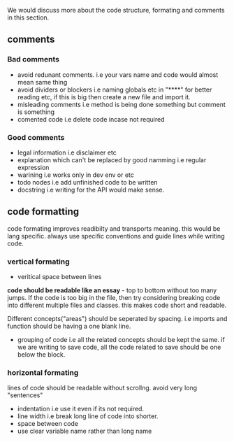 We would discuss more about the code structure, formating and comments in this section. 

## comments

### Bad comments

- avoid redunant comments. i.e your vars name and code would almost mean same thing
- avoid dividers or blockers i.e naming globals etc in "****" for better reading etc, if this is big then create a new file and import it.
- misleading comments i.e method is being done something but comment is something
- comented code i.e delete code incase not required

### Good comments

- legal information i.e disclaimer etc 
- explanation which can't be replaced by good namming i.e regular expression 
- warining i.e works only in dev env or etc 
- todo nodes i.e add unfinished code to be written 
- docstring i.e writing for the API would make sense. 

## code formatting

code formating improves readibilty and transports meaning. this would be lang specific. always use specific conventions and guide lines while writing code. 

### vertical formating 

- veritical space between lines
  
**code should be readable like an essay** - top to bottom without too many jumps. 
If the code is too big in the file, then try considering breaking code into different multiple files and classes. this makes code short and readable. 

Different concepts("areas") should be seperated by spacing. i.e imports and function should be having a one blank line.  

- grouping of code i.e all the related concepts should be kept the same. if we are writing to save code, all the code related to save should be one below the block.

### horizontal formating 

lines of code should be readable without scrollng. avoid very long "sentences"

- indentation i.e use it even if its not required.
- line width  i.e break long line of code into shorter. 
- space between code 
- use clear variable name rather than long name

